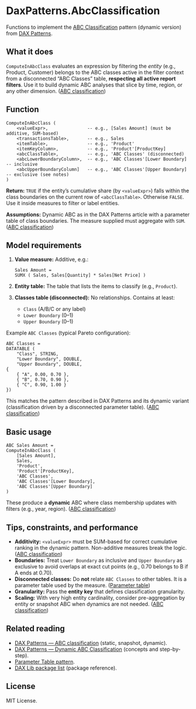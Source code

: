# DaxPatterns.AbcClassification

Functions to implement the [ABC Classification](https://www.daxpatterns.com/abc-classification/) pattern (dynamic version) from [DAX Patterns](https://www.daxpatterns.com/).

## What it does

`ComputeInAbcClass` evaluates an expression by filtering the *entity* (e.g., Product, Customer) belongs to the ABC classes active in the filter context from  a disconnected “ABC Classes” table, **respecting all active report filters**. Use it to build dynamic ABC analyses that slice by time, region, or any other dimension. ([ABC classification](https://www.daxpatterns.com/abc-classification/))

## Function

```DAX
ComputeInAbcClass (
    <valueExpr>,               -- e.g., [Sales Amount] (must be additive, SUM-based)
    <transactionsTable>,       -- e.g., Sales
    <itemTable>,               -- e.g., 'Product'
    <itemKeyColumn>,           -- e.g., 'Product'[ProductKey]
    <abcClassTable>,           -- e.g., 'ABC Classes' (disconnected)
    <abcLowerBoundaryColumn>,  -- e.g., 'ABC Classes'[Lower Boundary]  -- inclusive
    <abcUpperBoundaryColumn]   -- e.g., 'ABC Classes'[Upper Boundary]  -- exclusive (see notes)
)
```

**Return:** `TRUE` if the entity’s cumulative share (by `<valueExpr>`) falls within the class boundaries on the current row of `<abcClassTable>`. Otherwise `FALSE`. Use it inside measures to filter or label entities.

**Assumptions:** Dynamic ABC as in the DAX Patterns article with a parameter table of class boundaries. The measure supplied must aggregate with `SUM`. ([ABC classification](https://www.daxpatterns.com/abc-classification/))

## Model requirements

1. **Value measure:** Additive, e.g.:

   ```DAX
   Sales Amount = 
   SUMX ( Sales, Sales[Quantity] * Sales[Net Price] )
   ```

2. **Entity table:** The table that lists the items to classify (e.g., `Product`).
3. **Classes table (disconnected):** No relationships. Contains at least:

   * `Class` (A/B/C or any label)
   * `Lower Boundary` (0–1)
   * `Upper Boundary` (0–1)

Example `ABC Classes` (typical Pareto configuration):

```DAX
ABC Classes = 
DATATABLE (
    "Class", STRING,
    "Lower Boundary", DOUBLE,
    "Upper Boundary", DOUBLE,
{
    { "A", 0.00, 0.70 },
    { "B", 0.70, 0.90 },
    { "C", 0.90, 1.00 }
})
```

This matches the pattern described in DAX Patterns and its dynamic variant (classification driven by a disconnected parameter table). ([ABC classification](https://www.daxpatterns.com/abc-classification/))

## Basic usage

```DAX
ABC Sales Amount =
ComputeInAbcClass (
    [Sales Amount],
    Sales,
    'Product',
    'Product'[ProductKey],
    'ABC Classes',
    'ABC Classes'[Lower Boundary], 
    'ABC Classes'[Upper Boundary]
)

```

These produce a **dynamic** ABC where class membership updates with filters (e.g., year, region). ([ABC classification](https://www.daxpatterns.com/abc-classification/))

## Tips, constraints, and performance

* **Additivity:** `<valueExpr>` must be SUM-based for correct cumulative ranking in the dynamic pattern. Non-additive measures break the logic. ([ABC classification](https://www.daxpatterns.com/abc-classification/))
* **Boundaries:** Treat `Lower Boundary` as inclusive and `Upper Boundary` as exclusive to avoid overlaps at exact cut points (e.g., 0.70 belongs to B if A ends at 0.70).
* **Disconnected classes:** Do **not** relate `ABC Classes` to other tables. It is a parameter table used by the measure. ([Parameter table](https://www.daxpatterns.com/parameter-table/))
* **Granularity:** Pass the **entity key** that defines classification granularity.
* **Scaling:** With very high entity cardinality, consider pre-aggregation by entity or snapshot ABC when dynamics are not needed. ([ABC classification](https://www.daxpatterns.com/abc-classification/))

## Related reading

* [DAX Patterns — ABC classification](https://www.daxpatterns.com/abc-classification/) (static, snapshot, dynamic).
* [DAX Patterns — Dynamic ABC Classification](https://www.daxpatterns.com/abc-classification/) (concepts and step-by-step).
* [Parameter Table pattern](https://www.daxpatterns.com/parameter-table/).
* [DAX Lib package list](https://daxlib.org/packages/) (package reference).

## License

MIT License.
